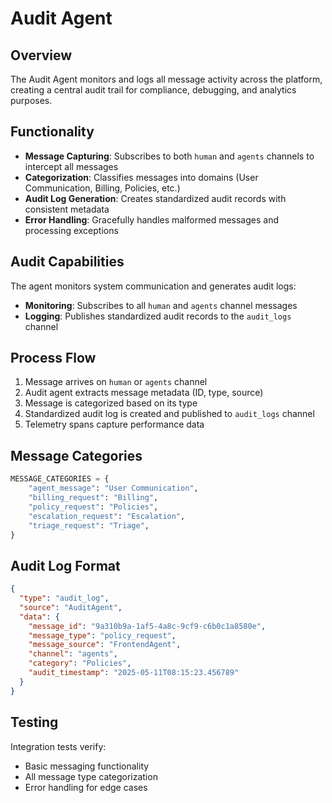 # Audit Agent

## Overview

The Audit Agent monitors and logs all message activity across the platform, creating a central audit trail for compliance, debugging, and analytics purposes.

## Functionality

- **Message Capturing**: Subscribes to both `human` and `agents` channels to intercept all messages
- **Categorization**: Classifies messages into domains (User Communication, Billing, Policies, etc.)
- **Audit Log Generation**: Creates standardized audit records with consistent metadata
- **Error Handling**: Gracefully handles malformed messages and processing exceptions

## Audit Capabilities

The agent monitors system communication and generates audit logs:

- **Monitoring**: Subscribes to all `human` and `agents` channel messages
- **Logging**: Publishes standardized audit records to the `audit_logs` channel

## Process Flow

1. Message arrives on `human` or `agents` channel
2. Audit agent extracts message metadata (ID, type, source)
3. Message is categorized based on its type
4. Standardized audit log is created and published to `audit_logs` channel
5. Telemetry spans capture performance data

## Message Categories

```python
MESSAGE_CATEGORIES = {
    "agent_message": "User Communication",
    "billing_request": "Billing",
    "policy_request": "Policies", 
    "escalation_request": "Escalation",
    "triage_request": "Triage",
}
```

## Audit Log Format

```json
{
  "type": "audit_log",
  "source": "AuditAgent",
  "data": {
    "message_id": "9a310b9a-1af5-4a8c-9cf9-c6b0c1a8580e",
    "message_type": "policy_request",
    "message_source": "FrontendAgent",
    "channel": "agents",
    "category": "Policies",
    "audit_timestamp": "2025-05-11T08:15:23.456789"
  }
}
```

## Testing

Integration tests verify:
- Basic messaging functionality
- All message type categorization
- Error handling for edge cases